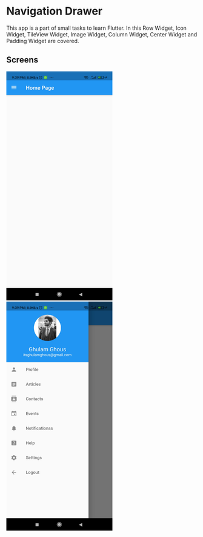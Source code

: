 # Navigation Drawer
This app is a part of small tasks to learn Flutter. In this Row Widget, Icon Widget, TileView Widget, Image Widget, Column Widget, Center Widget and Padding Widget are covered. 

## Screens
  <img src="./assets/Screen1.jpg" width="280" height="604">  <img src="./assets/Screen2.jpg" width="280" height="604">
